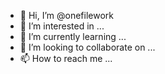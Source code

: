 - 👋 Hi, I’m @onefilework
- 👀 I’m interested in ...
- 🌱 I’m currently learning ...
- 💞️ I’m looking to collaborate on ...
- 📫 How to reach me ...

<!---
onefilework/onefilework is a ✨ special ✨ repository because its `README.md` (this file) appears on your GitHub profile.
You can click the Preview link to take a look at your changes.
--->
